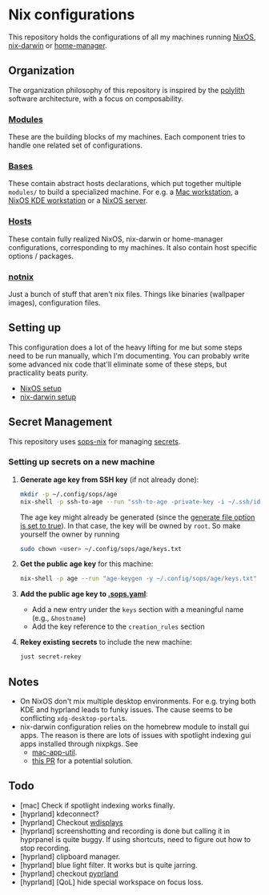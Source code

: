 # Nix configurations

This repository holds the configurations of all my machines running [NixOS](https://nixos.org/), [nix-darwin](https://github.com/nix-darwin/nix-darwin) or [home-manager](https://github.com/nix-community/home-manager).

## Organization

The organization philosophy of this repository is inspired by the [polylith](https://polylith.gitbook.io/polylith) software architecture, with a focus on composability.

### [Modules](./modules/)

These are the building blocks of my machines. Each component tries to handle one related set of configurations.

### [Bases](./bases/)

These contain abstract hosts declarations, which put together multiple `modules/` to build a specialized machine. For e.g. a [Mac workstation](./bases/darwin/workstation.nix), a [NixOS KDE workstation](./bases/nixos/desktop-environment/k) or a [NixOS server](./bases/nixos/flavor/server.nix).

### [Hosts](./hosts/)

These contain fully realized NixOS, nix-darwin or home-manager configurations, corresponding to my machines. It also contain host specific options / packages.

### [notnix](./notnix/)

Just a bunch of stuff that aren't nix files. Things like binaries (wallpaper images), configuration files.

## Setting up

This configuration does a lot of the heavy lifting for me but some steps need to be run manually, which I'm documenting. You can probably write some advanced nix code that'll eliminate some of these steps, but practicality beats purity.

- [NixOS setup](./bases/nixos/README.md)
- [nix-darwin setup](./bases/darwin/README.md)


## Secret Management

This repository uses [sops-nix](https://github.com/Mic92/sops-nix) for managing [secrets](./secrets.yaml).

### Setting up secrets on a new machine

1. **Generate age key from SSH key** (if not already done):
   ```bash
   mkdir -p ~/.config/sops/age
   nix-shell -p ssh-to-age --run "ssh-to-age -private-key -i ~/.ssh/id_ed25519 > ~/.config/sops/age/keys.txt"
   ```

   The age key might already be generated (since the [generate file option is set to true](./modules/common/sops.nix#L12)). In that case, the key will be owned by `root`. So make yourself the owner by running
   ```bash
   sudo chown <user> ~/.config/sops/age/keys.txt
   ```

2. **Get the public age key** for this machine:
   ```bash
   nix-shell -p age --run "age-keygen -y ~/.config/sops/age/keys.txt"
   ```

3. **Add the public age key to [.sops.yaml](./.sops.yaml)**:
   - Add a new entry under the `keys` section with a meaningful name (e.g., `&hostname`)
   - Add the key reference to the `creation_rules` section

4. **Rekey existing secrets** to include the new machine:
   ```bash
   just secret-rekey
   ```

## Notes

- On NixOS don't mix multiple desktop environments. For e.g. trying both KDE and hyprland leads to funky issues. The cause seems to be conflicting `xdg-desktop-portal`s.
- nix-darwin configuration relies on the homebrew module to install gui apps. The reason is there are lots of issues with spotlight indexing gui apps installed through nixpkgs. See
  - [mac-app-util](https://github.com/hraban/mac-app-util).
  - [this PR](https://github.com/nix-darwin/nix-darwin/pull/1396#issuecomment-3150075769) for a potential solution.

## Todo

- [mac] Check if spotlight indexing works finally.
- [hyprland] kdeconnect?
- [hyprland] Checkout [wdisplays](https://github.com/artizirk/wdisplays)
- [hyprland] screenshotting and recording is done but calling it in hyprpanel is quite buggy. If using shortcuts, need to figure out how to stop recording.
- [hyprland] clipboard manager.
- [hyprland] blue light filter. It works but is quite jarring.
- [hyprland] checkout [pyprland](https://github.com/hyprland-community/pyprland)
- [hyprland] [QoL] hide special workspace on focus loss.
